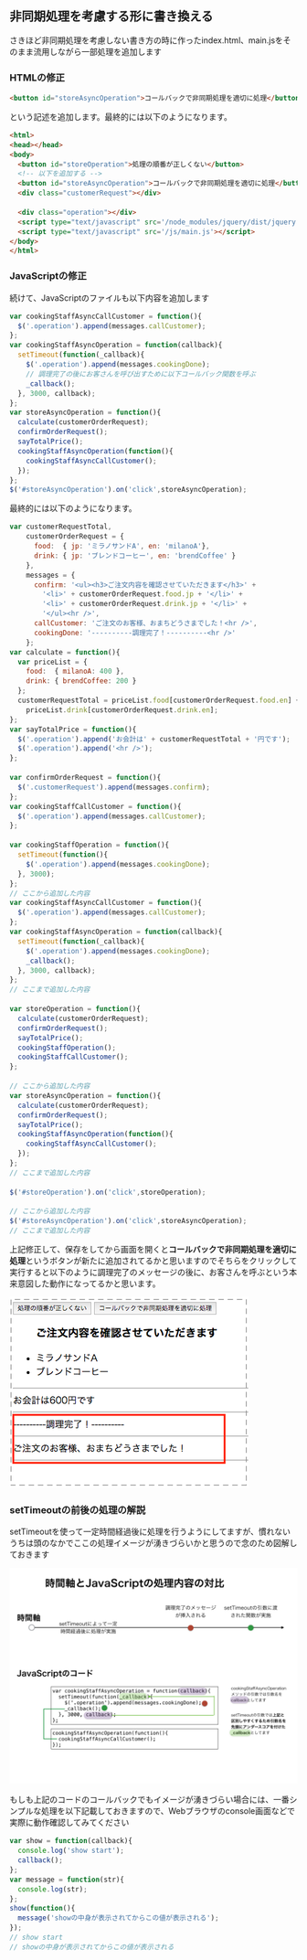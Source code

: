 ## 非同期処理を考慮する形に書き換える

さきほど非同期処理を考慮しない書き方の時に作ったindex.html、main.jsをそのまま流用しながら一部処理を追加します

### HTMLの修正

```html
<button id="storeAsyncOperation">コールバックで非同期処理を適切に処理</button>
```

という記述を追加します。最終的には以下のようになります。


```html
<html>
<head></head>
<body>
  <button id="storeOperation">処理の順番が正しくない</button>
  <!-- 以下を追加する -->
  <button id="storeAsyncOperation">コールバックで非同期処理を適切に処理</button>
  <div class="customerRequest"></div>

  <div class="operation"></div>
  <script type="text/javascript" src='/node_modules/jquery/dist/jquery.js'></script>
  <script type="text/javascript" src='/js/main.js'></script>
</body>
</html>
```

### JavaScriptの修正

続けて、JavaScriptのファイルも以下内容を追加します


```javascript
var cookingStaffAsyncCallCustomer = function(){
  $('.operation').append(messages.callCustomer);
};
var cookingStaffAsyncOperation = function(callback){
  setTimeout(function(_callback){
    $('.operation').append(messages.cookingDone);
    // 調理完了の後にお客さんを呼び出すために以下コールバック関数を呼ぶ
    _callback();
  }, 3000, callback);
};
var storeAsyncOperation = function(){
  calculate(customerOrderRequest);
  confirmOrderRequest();
  sayTotalPrice();
  cookingStaffAsyncOperation(function(){
    cookingStaffAsyncCallCustomer();
  });
};
$('#storeAsyncOperation').on('click',storeAsyncOperation);
```

最終的には以下のようになります。

```javascript
var customerRequestTotal,
    customerOrderRequest = {
      food:  { jp: 'ミラノサンドA', en: 'milanoA'},
      drink: { jp: 'ブレンドコーヒー', en: 'brendCoffee' }
    },
    messages = {
      confirm: '<ul><h3>ご注文内容を確認させていただきます</h3>' +
        '<li>' + customerOrderRequest.food.jp + '</li>' +
        '<li>' + customerOrderRequest.drink.jp + '</li>' +
        '</ul><hr />',
      callCustomer: 'ご注文のお客様、おまちどうさまでした！<hr />',
      cookingDone: '----------調理完了！----------<hr />'
    };
var calculate = function(){
  var priceList = {
    food:  { milanoA: 400 },
    drink: { brendCoffee: 200 }
  };
  customerRequestTotal = priceList.food[customerOrderRequest.food.en] +
    priceList.drink[customerOrderRequest.drink.en];
};
var sayTotalPrice = function(){
  $('.operation').append('お会計は' + customerRequestTotal + '円です');
  $('.operation').append('<hr />');
};

var confirmOrderRequest = function(){
  $('.customerRequest').append(messages.confirm);
};
var cookingStaffCallCustomer = function(){
  $('.operation').append(messages.callCustomer);
};

var cookingStaffOperation = function(){
  setTimeout(function(){
    $('.operation').append(messages.cookingDone);
  }, 3000);
};
// ここから追加した内容
var cookingStaffAsyncCallCustomer = function(){
  $('.operation').append(messages.callCustomer);
};
var cookingStaffAsyncOperation = function(callback){
  setTimeout(function(_callback){
    $('.operation').append(messages.cookingDone);
    _callback();
  }, 3000, callback);
};
// ここまで追加した内容

var storeOperation = function(){
  calculate(customerOrderRequest);
  confirmOrderRequest();
  sayTotalPrice();
  cookingStaffOperation();
  cookingStaffCallCustomer();
};

// ここから追加した内容
var storeAsyncOperation = function(){
  calculate(customerOrderRequest);
  confirmOrderRequest();
  sayTotalPrice();
  cookingStaffAsyncOperation(function(){
    cookingStaffAsyncCallCustomer();
  });
};
// ここまで追加した内容

$('#storeOperation').on('click',storeOperation);

// ここから追加した内容
$('#storeAsyncOperation').on('click',storeAsyncOperation);
// ここまで追加した内容
```

上記修正して、保存をしてから画面を開くと**コールバックで非同期処理を適切に処理**というボタンが新たに追加されてるかと思いますのでそちらをクリックして実行すると以下のように調理完了のメッセージの後に、お客さんを呼ぶという本来意図した動作になってるかと思います。

![非同期処理が適切にされてる場合](../images/async_capture_02.png)

### setTimeoutの前後の処理の解説

setTimeoutを使って一定時間経過後に処理を行うようにしてますが、慣れないうちは頭のなかでここの処理イメージが湧きづらいかと思うので念のため図解しておきます

![非同期処理が適切にされてる場合](../images/async_05.png)


もしも上記のコードのコールバックでもイメージが湧きづらい場合には、一番シンプルな処理を以下記載しておきますので、Webブラウザのconsole画面などで実際に動作確認してみてください

```javascript
var show = function(callback){
  console.log('show start');
  callback();
};
var message = function(str){
  console.log(str);
};
show(function(){ 
  message('showの中身が表示されてからこの値が表示される');
});
// show start
// showの中身が表示されてからこの値が表示される
```
